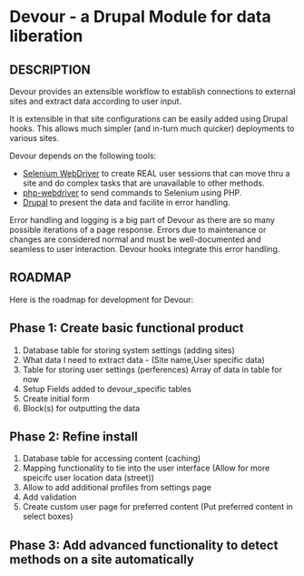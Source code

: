 Devour - a Drupal Module for data liberation
============================================

##  DESCRIPTION
Devour provides an extensible workflow to establish connections to external sites and extract data according to user input. 

It is extensible in that site configurations can be easily added using Drupal hooks. This allows much simpler (and in-turn much quicker) deployments to various sites. 

Devour depends on the following tools:

*	[Selenium WebDriver](http://docs.seleniumhq.org) to create REAL user sessions that can move thru a site and do complex tasks that are unavailable to other methods. 
*	[php-webdriver](https://github.com/php-webdriver) to send commands to Selenium using PHP.
*	[Drupal](http://www.drupal.org) to present the data and facilite in error handling.


Error handling and logging is a big part of Devour as there are so many possible iterations of a page response. Errors due to maintenance or changes are considered normal and must be well-documented and seamless to user interaction. Devour hooks integrate this error handling.



## ROADMAP

Here is the roadmap for development for Devour:

## Phase 1: Create basic functional product
1. Database table for storing system settings (adding sites)
2. What data I need to extract data - (Site name,User specific data)
3. Table for storing user settings (perferences) Array of data in table for now
4. Setup Fields added to devour_specific tables
5. Create initial form												
6. Block(s) for outputting the data
		
## Phase 2: Refine install
1. Database table for accessing content (caching)
2. Mapping functionality to tie into the user interface (Allow for more speicifc user location data (street))
3. Allow to add additional profiles from settings page
4. Add validation
5. Create custom user page for preferred content (Put preferred content in select boxes)
		 	
## Phase 3: Add advanced functionality to detect methods on a site automatically

